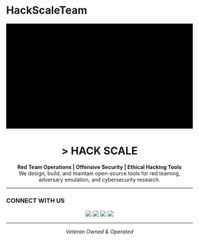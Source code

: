# HackScaleTeam

![HackScale Banner](assets/HackScale.gif)
<h1 align="center">> HACK SCALE</h1>

<p align="center">
<b>Red Team Operations | Offensive Security | Ethical Hacking Tools</b><br>
We design, build, and maintain open-source tools for red teaming, adversary emulation, and cybersecurity research.
</p>



---

###  CONNECT WITH US
<p align="center">
<a href="https://youtube.com/@hackscale"><img src="https://img.shields.io/badge/YouTube-red?style=for-the-badge&logo=youtube&logoColor=white"/></a>
<a href="https://twitter.com/_hackscale_"><img src="https://img.shields.io/badge/Twitter-black?style=for-the-badge&logo=x&logoColor=white"/></a>
<a href="https://instagram.com/_hackscale_"><img src="https://img.shields.io/badge/Instagram-purple?style=for-the-badge&logo=instagram&logoColor=white"/></a>
<a href="https://facebook.com/hackscale"><img src="https://img.shields.io/badge/Facebook-blue?style=for-the-badge&logo=facebook&logoColor=white"/></a>
</p>





---

<p align="center"><i>Veteran Owned & Operated</i></p>

